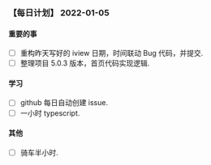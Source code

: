 ### 【每日计划】 2022-01-05

#### 重要的事

- [ ] 重构昨天写好的 iview 日期，时间联动 Bug 代码，并提交.
- [ ] 整理项目 5.0.3 版本，首页代码实现逻辑.

#### 学习

- [ ] github 每日自动创建 issue.
- [ ] 一小时 typescript.

#### 其他

- [ ] 骑车半小时.
